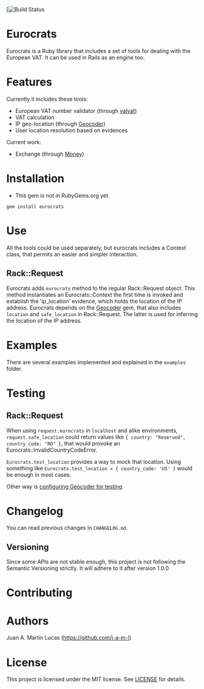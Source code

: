 [![Build Status](TODO)

Eurocrats
=========
Eurocrats is a Ruby library that includes a set of tools for dealing with the European VAT. It can be used in Rails as an engine too.

Features
========
Currently it includes these tools:

 * European VAT number validator (through [valvat](https://github.com/yolk/valvat/))
 * VAT calculation
 * IP geo-location (through [Geocoder](https://github.com/alexreisner/geocoder/))
 * User location resolution based on evidences

Current work:

 * Exchange (through [Money](https://github.com/RubyMoney/money))


Installation
============
 * This gem is not in RubyGems.org yet.

```
gem install eurocrats
```

Use
===
All the tools could be used separately, but eurocrats includes a Context class, that permits an easier and simpler interaction.

Rack::Request
-------------
Eurocrats adds `eurocrats` method to the regular Rack::Request object. This method instantiates an Eurocrats::Context the first time is invoked and establish the 'ip_location' evidence, which holds the location of the IP address.
Eurocrats depends on the [Geocoder](https://github.com/alexreisner/geocoder) gem, that also includes `location` and `safe_location` in Rack::Request. The latter is used for inferring the location of the IP address.

Examples
========
There are several examples implemented and explained in the `examples` folder.

Testing
=======

Rack::Request
-------------
When using `request.eurocrats` in `localhost` and alike environments, `request.safe_location` could return values like `{ country: "Reserved", country_code: "RD" }`, that would provoke an Eurocrats::InvalidCountryCodeError.

`Eurocrats.test_location` provides a way to mock that location. Using something like `Eurocrats.test_location = { country_code: 'US' }` would be enough in most cases.

Other way is [configuring Geocoder for testing](https://github.com/alexreisner/geocoder#testing-apps-that-use-geocoder).

Changelog
=========
You can read previous changes in `CHANGELOG.md`.

Versioning
----------
Since some APIs are not stable enough, this project is not following the Semantic Versioning strictly. It will adhere to it after version 1.0.0

Contributing
============

Authors
=======
Juan A. Martín Lucas (https://github.com/j-a-m-l)

License
=======
This project is licensed under the MIT license. See [LICENSE]() for details.
